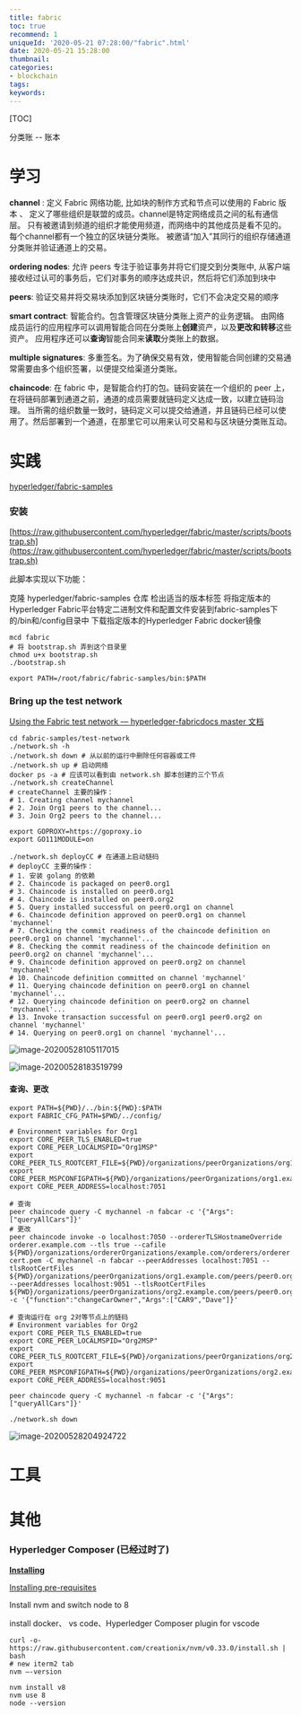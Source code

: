 ```yaml
---
title: fabric
toc: true
recommend: 1
uniqueId: '2020-05-21 07:28:00/"fabric".html'
date: 2020-05-21 15:28:00
thumbnail:
categories:
- blockchain
tags:
keywords:
---
```




[TOC]

<!--more-->

分类账 -- 账本

# 学习

**channel** : 定义 Fabric 网络功能, 比如块的制作方式和节点可以使用的 Fabric 版本 、 定义了哪些组织是联盟的成员。channel是特定网络成员之间的私有通信层。 只有被邀请到频道的组织才能使用频道，而网络中的其他成员是看不见的。每个channel都有一个独立的区块链分类账。 被邀请“加入”其同行的组织存储通道分类账并验证通道上的交易。

**ordering nodes**: 允许 peers 专注于验证事务并将它们提交到分类账中, 从客户端接收经过认可的事务后，它们对事务的顺序达成共识，然后将它们添加到块中

**peers**: 验证交易并将交易块添加到区块链分类账时，它们不会决定交易的顺序

**smart contract**: 智能合约。包含管理区块链分类账上资产的业务逻辑。 由网络成员运行的应用程序可以调用智能合同在分类账上**创建**资产，以及**更改和转移**这些资产。 应用程序还可以**查询**智能合同来**读取**分类账上的数据。

**multiple signatures**: 多重签名。为了确保交易有效，使用智能合同创建的交易通常需要由多个组织签署，以便提交给渠道分类账。

**chaincode**: 在 fabric 中，是智能合约打的包。链码安装在一个组织的 peer 上，在将链码部署到通道之前，通道的成员需要就链码定义达成一致，以建立链码治理。 当所需的组织数量一致时，链码定义可以提交给通道，并且链码已经可以使用了。然后部署到一个通道，在那里它可以用来认可交易和与区块链分类账互动。 

# 实践

[hyperledger/fabric-samples](https://github.com/hyperledger/fabric-samples)

### 安装

[https://raw.githubusercontent.com/hyperledger/fabric/master/scripts/bootstrap.sh](https://raw.githubusercontent.com/hyperledger/fabric/master/scripts/bootstrap.sh)

此脚本实现以下功能：

克隆 hyperledger/fabric-samples 仓库
检出适当的版本标签
将指定版本的Hyperledger Fabric平台特定二进制文件和配置文件安装到fabric-samples下的/bin和/config目录中
下载指定版本的Hyperledger Fabric docker镜像

```shell
mcd fabric
# 将 bootstrap.sh 弄到这个目录里
chmod u+x bootstrap.sh
./bootstrap.sh

export PATH=/root/fabric/fabric-samples/bin:$PATH
```

### Bring up the test network

[Using the Fabric test network — hyperledger-fabricdocs master 文档](https://hyperledger-fabric.readthedocs.io/zh_CN/latest/test_network.html)



```shell
cd fabric-samples/test-network
./network.sh -h
./network.sh down # 从以前的运行中删除任何容器或工件
./network.sh up # 启动网络
docker ps -a # 应该可以看到由 network.sh 脚本创建的三个节点
./network.sh createChannel
# createChannel 主要的操作：
# 1. Creating channel mychannel
# 2. Join Org1 peers to the channel...
# 3. Join Org2 peers to the channel...

export GOPROXY=https://goproxy.io
export GO111MODULE=on

./network.sh deployCC # 在通道上启动链码
# deployCC 主要的操作：
# 1. 安装 golang 的依赖
# 2. Chaincode is packaged on peer0.org1
# 3. Chaincode is installed on peer0.org1
# 4. Chaincode is installed on peer0.org2
# 5. Query installed successful on peer0.org1 on channel
# 6. Chaincode definition approved on peer0.org1 on channel 'mychannel'
# 7. Checking the commit readiness of the chaincode definition on peer0.org1 on channel 'mychannel'...
# 8. Checking the commit readiness of the chaincode definition on peer0.org2 on channel 'mychannel'...
# 9. Chaincode definition approved on peer0.org2 on channel 'mychannel'
# 10. Chaincode definition committed on channel 'mychannel'
# 11. Querying chaincode definition on peer0.org1 on channel 'mychannel'...
# 12. Querying chaincode definition on peer0.org2 on channel 'mychannel'...
# 13. Invoke transaction successful on peer0.org1 peer0.org2 on channel 'mychannel'
# 14. Querying on peer0.org1 on channel 'mychannel'...
```



![image-20200528105117015](https://i.imgur.com/pQZr7wJ.png)



![image-20200528183519799](https://i.imgur.com/Lse0e7F.png)



#### 查询、更改

```shell
export PATH=${PWD}/../bin:${PWD}:$PATH
export FABRIC_CFG_PATH=$PWD/../config/

# Environment variables for Org1
export CORE_PEER_TLS_ENABLED=true
export CORE_PEER_LOCALMSPID="Org1MSP"
export CORE_PEER_TLS_ROOTCERT_FILE=${PWD}/organizations/peerOrganizations/org1.example.com/peers/peer0.org1.example.com/tls/ca.crt
export CORE_PEER_MSPCONFIGPATH=${PWD}/organizations/peerOrganizations/org1.example.com/users/Admin@org1.example.com/msp
export CORE_PEER_ADDRESS=localhost:7051

# 查询
peer chaincode query -C mychannel -n fabcar -c '{"Args":["queryAllCars"]}'
# 更改
peer chaincode invoke -o localhost:7050 --ordererTLSHostnameOverride orderer.example.com --tls true --cafile ${PWD}/organizations/ordererOrganizations/example.com/orderers/orderer.example.com/msp/tlscacerts/tlsca.example.com-cert.pem -C mychannel -n fabcar --peerAddresses localhost:7051 --tlsRootCertFiles ${PWD}/organizations/peerOrganizations/org1.example.com/peers/peer0.org1.example.com/tls/ca.crt --peerAddresses localhost:9051 --tlsRootCertFiles ${PWD}/organizations/peerOrganizations/org2.example.com/peers/peer0.org2.example.com/tls/ca.crt -c '{"function":"changeCarOwner","Args":["CAR9","Dave"]}'

# 查询运行在 org 2对等节点上的链码
# Environment variables for Org2
export CORE_PEER_TLS_ENABLED=true
export CORE_PEER_LOCALMSPID="Org2MSP"
export CORE_PEER_TLS_ROOTCERT_FILE=${PWD}/organizations/peerOrganizations/org2.example.com/peers/peer0.org2.example.com/tls/ca.crt
export CORE_PEER_MSPCONFIGPATH=${PWD}/organizations/peerOrganizations/org2.example.com/users/Admin@org2.example.com/msp
export CORE_PEER_ADDRESS=localhost:9051

peer chaincode query -C mychannel -n fabcar -c '{"Args":["queryAllCars"]}'

./network.sh down
```



![image-20200528204924722](https://i.imgur.com/KWkBjMD.png)


# 工具



# 其他

### **Hyperledger Composer (已经过时了)**

[**Installing**](https://hyperledger.github.io/composer/latest/installing/installing-index)

[Installing pre-requisites](https://hyperledger.github.io/composer/latest/installing/installing-prereqs)

Install nvm and switch node to 8

install docker、 vs code、Hyperledger Composer plugin for vscode

```shell
curl -o- https://raw.githubusercontent.com/creationix/nvm/v0.33.0/install.sh | bash
# new iterm2 tab
nvm —-version

nvm install v8
nvm use 8
node --version

```




